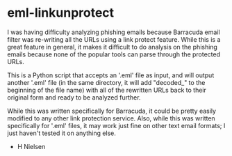 # eml-linkunprotect


I was having difficulty analyzing phishing emails because Barracuda email filter was re-writing all the URLs using a link protect feature. While this is a great feature in general, it makes it difficult to do analysis on the phishing emails because none of the popular tools can parse through the protected URLs. 

This is a Python script that accepts an '.eml' file as input, and will output another '.eml' file (in the same directory, it will add "decoded_" to the beginning of the file name) with all of the rewritten URLs back to their original form and ready to be analyzed further.


While this was written specifically for Barracuda, it could be pretty easily modified to any other link protection service. Also, while this was written specifically for '.eml' files, it may work just fine on other text email formats; I just haven't tested it on anything else.

- H Nielsen 